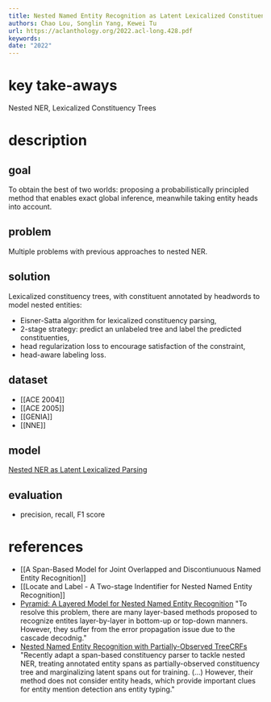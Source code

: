 ```yaml
---
title: Nested Named Entity Recognition as Latent Lexicalized Constituency Parsing
authors: Chao Lou, Songlin Yang, Kewei Tu
url: https://aclanthology.org/2022.acl-long.428.pdf
keywords: 
date: "2022"
---
```


# key take-aways
Nested NER, Lexicalized Constituency Trees

# description 
## goal
To obtain the best of two worlds: proposing a probabilistically principled method that enables exact global inference, meanwhile taking entity heads into account.

## problem
Multiple problems with previous approaches to nested NER.
## solution
Lexicalized constituency trees, with constituent annotated by headwords to model nested entities:
- Eisner-Satta algorithm for lexicalized constituency parsing,
- 2-stage strategy: predict an unlabeled tree and label the predicted constituenties,
- head regularization loss to encourage satisfaction of the constraint,
- head-aware labeling loss.
## dataset
- [[ACE 2004]]
- [[ACE 2005]]
- [[GENIA]]
- [[NNE]]
## model
[Nested NER as Latent Lexicalized Parsing](https://github.com/LouChao98/nner_as_parsing)

## evaluation
- precision, recall,  F1 score

# references
- [[A Span-Based Model for Joint Overlapped and Discontiunuous Named Entity Recognition]]
- [[Locate and Label - A Two-stage Indentifier for Nested Named Entity Recognition]]
- [Pyramid: A Layered Model for Nested Named Entity Recognition](https://aclanthology.org/2020.acl-main.525.pdf) "To resolve this problem, there are many layer-based methods proposed to recognize entites layer-by-layer in bottom-up or top-down manners. However, they suffer from the error propagation issue due to the cascade decodnig."
- [Nested Named Entity Recognition with Partially-Observed TreeCRFs](https://arxiv.org/abs/2012.08478) "Recently adapt a span-based constituency parser to tackle nested NER, treating annotated entity spans as partially-observed constituency tree and marginalizing latent spans out for training. (...) However, their method does not consider entity heads, which provide important clues for entity mention detection ans entity typing."